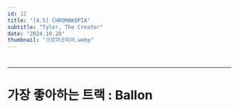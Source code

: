 ```yaml
---
id: 12
title: "[4.5] CHROMAKOPIA"
subtitle: "Tyler, The Creator"
date: "2024.10.28"
thumbnail: "크로마코피아.webp"
---
```

#
---
#
# 가장 좋아하는 트랙 : Ballon
#
